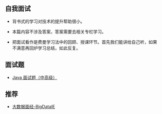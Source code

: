 
## 自我面试
- 背书式的学习对技术的提升帮助很小。

- 本篇内容不涉及答案，答案需要去相关专栏学习。

- 把面试看作是费曼学习法中的回顾、授课环节。首先我们能讲给自己听，如果不满意再回炉学习总结，如此反复。    

## 面试题

- [Java 面试题（中高级）](/interview/Java中高级面试题.md)

## 推荐

- [大数据面经-BigDataIE](https://github.com/WadeStack/BigDataIE)